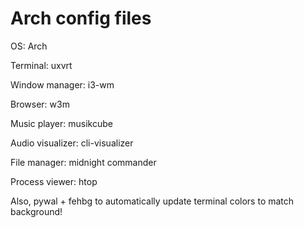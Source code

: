 # Arch config files

OS: Arch

Terminal: uxvrt

Window manager: i3-wm

Browser: w3m

Music player: musikcube

Audio visualizer: cli-visualizer

File manager: midnight commander

Process viewer: htop

Also, pywal + fehbg to automatically update terminal colors to match background!
